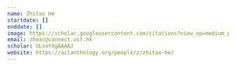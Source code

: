 ```yaml
---
name: Zhitao He
startdate: []
enddate: []
image: https://scholar.googleusercontent.com/citations?view_op=medium_photo&user=ULvoYXgAAAAJ&citpid=1
email: zheac@connect.ust.hk
scholar: ULvoYXgAAAAJ
website: https://aclanthology.org/people/z/zhitao-he/
---
```

